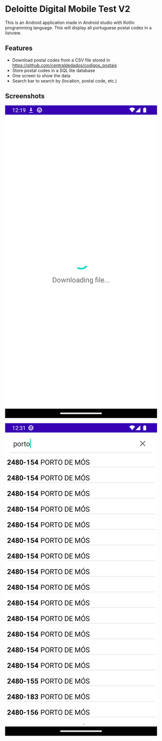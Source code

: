 # Deloitte Digital Mobile Test V2



This is an Android application made in Android studio with Kotlin programming language. This will display all portuguese postal codes in a listview.
## Features

- Download postal codes from a CSV file stored in https://github.com/centraldedados/codigos_postais
- Store postal codes in a SQL lite database
- One screen to show the data
- Search bar to search by (location, postal code, etc.)


## Screenshots

![App Screenshot](https://raw.githubusercontent.com/joka503/DeloitteTechChallenge/master/Screenshots/Screenshot_20221104_001959.png)

![App Screenshot2](https://github.com/joka503/DeloitteTechChallenge/blob/master/Screenshots/Screenshot_20221104_003128.png?raw=true)
